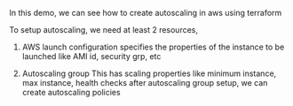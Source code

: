 In this demo, we can see how to create autoscaling in aws using terraform

To setup autoscaling, we need at least 2 resources,

1) AWS launch configuration
     specifies the properties of the instance to be launched like AMI id, security grp, etc

2) Autoscaling group
     This has scaling properties like minimum instance, max instance, health checks
     after autoscaling group setup, we can create autoscaling policies


